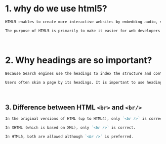 # 1. why do we use html5?

```md
HTML5 enables to create more interactive websites by embedding audio, video and graphics on the webpage.

The purpose of HTML5 is primarily to make it easier for web developers
```

&nbsp;

# 2. Why headings are so important?

```md
Because Search engines use the headings to index the structure and content of your web pages.

Users often skim a page by its headings. It is important to use headings to show the document structure.
```

&nbsp;

## 3. Difference between HTML `<br>` and `<br/>`

```md
In the original versions of HTML (up to HTML4), only `<br />` is correct.

In XHTML (which is based on XML), only `<br />` is correct.

In HTML5, both are allowed although `<br />` is preferred.
```

&nbsp;
&nbsp;
&nbsp;
&nbsp;
&nbsp;
&nbsp;
&nbsp;
